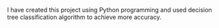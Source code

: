 I have created this project using Python programming and used decision tree classification algorithm to achieve more accuracy.
